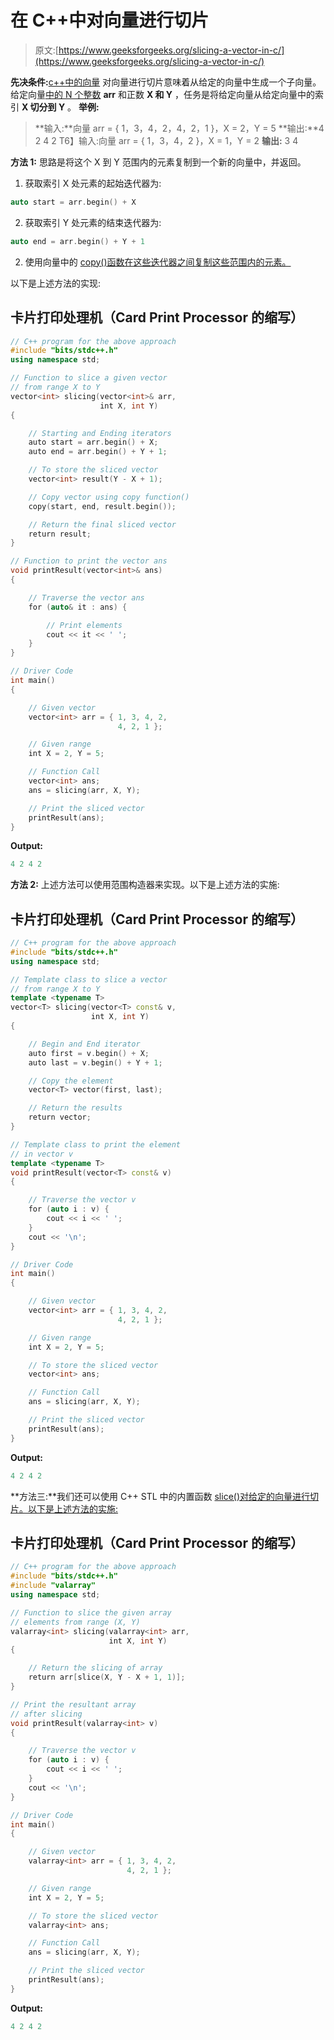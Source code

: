 # 在 C++中对向量进行切片

> 原文:[https://www.geeksforgeeks.org/slicing-a-vector-in-c/](https://www.geeksforgeeks.org/slicing-a-vector-in-c/)

**先决条件:**[c++中的向量](https://www.geeksforgeeks.org/vector-in-cpp-stl/)
对向量进行切片意味着从给定的向量中生成一个子向量。
给定向量[中的 N 个整数](https://www.geeksforgeeks.org/vector-in-cpp-stl/) **arr** 和正数 **X 和 Y** ，任务是将给定向量从给定向量中的索引 **X 切分到 Y** 。
**举例:**

> **输入:**向量 arr = { 1，3，4，2，4，2，1 }，X = 2，Y = 5
> **输出:**4 2 4 2
> T6】输入:向量 arr = { 1，3，4，2 }，X = 1，Y = 2
> **输出:** 3 4

**方法 1:** 思路是将这个 X 到 Y 范围内的元素复制到一个新的向量中，并返回。

1.  获取索引 X 处元素的起始迭代器为:

```cpp
auto start = arr.begin() + X
```

2.  获取索引 Y 处元素的结束迭代器为:

```cpp
auto end = arr.begin() + Y + 1
```

2.  使用向量中的 [copy()函数在这些迭代器之间复制这些范围内的元素。](https://www.geeksforgeeks.org/ways-copy-vector-c/)

以下是上述方法的实现:

## 卡片打印处理机（Card Print Processor 的缩写）

```cpp
// C++ program for the above approach
#include "bits/stdc++.h"
using namespace std;

// Function to slice a given vector
// from range X to Y
vector<int> slicing(vector<int>& arr,
                    int X, int Y)
{

    // Starting and Ending iterators
    auto start = arr.begin() + X;
    auto end = arr.begin() + Y + 1;

    // To store the sliced vector
    vector<int> result(Y - X + 1);

    // Copy vector using copy function()
    copy(start, end, result.begin());

    // Return the final sliced vector
    return result;
}

// Function to print the vector ans
void printResult(vector<int>& ans)
{

    // Traverse the vector ans
    for (auto& it : ans) {

        // Print elements
        cout << it << ' ';
    }
}

// Driver Code
int main()
{

    // Given vector
    vector<int> arr = { 1, 3, 4, 2,
                        4, 2, 1 };

    // Given range
    int X = 2, Y = 5;

    // Function Call
    vector<int> ans;
    ans = slicing(arr, X, Y);

    // Print the sliced vector
    printResult(ans);
}
```

**Output:** 

```cpp
4 2 4 2
```

**方法 2:** 上述方法可以使用范围构造器来实现。以下是上述方法的实施:

## 卡片打印处理机（Card Print Processor 的缩写）

```cpp
// C++ program for the above approach
#include "bits/stdc++.h"
using namespace std;

// Template class to slice a vector
// from range X to Y
template <typename T>
vector<T> slicing(vector<T> const& v,
                  int X, int Y)
{

    // Begin and End iterator
    auto first = v.begin() + X;
    auto last = v.begin() + Y + 1;

    // Copy the element
    vector<T> vector(first, last);

    // Return the results
    return vector;
}

// Template class to print the element
// in vector v
template <typename T>
void printResult(vector<T> const& v)
{

    // Traverse the vector v
    for (auto i : v) {
        cout << i << ' ';
    }
    cout << '\n';
}

// Driver Code
int main()
{

    // Given vector
    vector<int> arr = { 1, 3, 4, 2,
                        4, 2, 1 };

    // Given range
    int X = 2, Y = 5;

    // To store the sliced vector
    vector<int> ans;

    // Function Call
    ans = slicing(arr, X, Y);

    // Print the sliced vector
    printResult(ans);
}
```

**Output:** 

```cpp
4 2 4 2
```

**方法三:**我们还可以使用 C++ STL 中的内置函数 [slice()对给定的向量进行切片。以下是上述方法的实施:](https://www.geeksforgeeks.org/stdslice-valarray-slice-selector/) 

## 卡片打印处理机（Card Print Processor 的缩写）

```cpp
// C++ program for the above approach
#include "bits/stdc++.h"
#include "valarray"
using namespace std;

// Function to slice the given array
// elements from range (X, Y)
valarray<int> slicing(valarray<int> arr,
                      int X, int Y)
{

    // Return the slicing of array
    return arr[slice(X, Y - X + 1, 1)];
}

// Print the resultant array
// after slicing
void printResult(valarray<int> v)
{

    // Traverse the vector v
    for (auto i : v) {
        cout << i << ' ';
    }
    cout << '\n';
}

// Driver Code
int main()
{

    // Given vector
    valarray<int> arr = { 1, 3, 4, 2,
                          4, 2, 1 };

    // Given range
    int X = 2, Y = 5;

    // To store the sliced vector
    valarray<int> ans;

    // Function Call
    ans = slicing(arr, X, Y);

    // Print the sliced vector
    printResult(ans);
}
```

**Output:** 

```cpp
4 2 4 2
```
